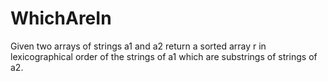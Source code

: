 # WhichAreIn
Given two arrays of strings a1 and a2 return a sorted array r in lexicographical order of the strings of a1 which are substrings of strings of a2.
